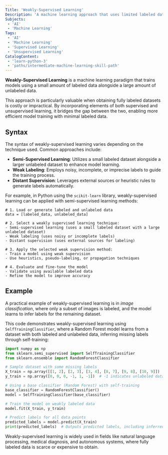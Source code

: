 ```yaml
---
Title: 'Weakly-Supervised Learning'
Description: 'A machine learning approach that uses limited labeled data alongside large amounts of unlabeled data for training models.'
Subjects:
 - 'AI'
 - 'Machine Learning'
Tags:
 - 'AI'
 - 'Machine Learning'
 - 'Supervised Learning'
 - 'Unsupervised Learning'
CatalogContent:
 - 'learn-python-3'
 - 'paths/intermediate-machine-learning-skill-path'
---
```


**Weakly-Supervised Learning** is a machine learning paradigm that trains models using a small amount of labeled data alongside a large amount of unlabeled data. 

This approach is particularly valuable when obtaining fully labeled datasets is costly or impractical. By incorporating elements of both supervised and unsupervised learning, it bridges the gap between the two, enabling more efficient model training with minimal labeled data.

## Syntax

The syntax of weakly-supervised learning varies depending on the technique used. Common approaches include:

- **Semi-Supervised Learning**: Utilizes a small labeled dataset alongside a larger unlabeled dataset to enhance model learning.
- **Weak Labeling**: Employs noisy, incomplete, or imprecise labels to guide the training process.
- **Distant Supervision**: Leverages external sources or heuristic rules to generate labels automatically.

For example, in Python using the `scikit-learn` library, weakly-supervised learning can be applied with semi-supervised learning methods:

```pseudo
# 1. Load or generate labeled and unlabeled data
data = [labeled_data, unlabeled_data]

# 2. Select a weakly supervised learning technique:
- Semi-supervised learning (uses a small labeled dataset with a large unlabeled dataset)
- Weak labeling (uses noisy or incomplete labels)
- Distant supervision (uses external sources for labeling)

# 3. Apply the selected weak supervision method:
- Train a model using weak supervision
- Use heuristics, pseudo-labeling, or propagation techniques

# 4. Evaluate and fine-tune the model
- Validate using available labeled data
- Refine the model to improve accuracy
```

## Example

A practical example of weakly-supervised learning is in _image classification_, where only a subset of images is labeled, and the model learns to infer labels for the remaining dataset.

This code demonstrates weakly-supervised learning using `SelfTrainingClassifier`, where a Random Forest model learns from a dataset with both labeled and unlabeled data, inferring missing labels through self-training:

```py
import numpy as np
from sklearn.semi_supervised import SelfTrainingClassifier
from sklearn.ensemble import RandomForestClassifier

# Sample dataset with some missing labels
X_train = np.array([[1, 2], [2, 3], [3, 4], [8, 7], [9, 8], [10, 9]])
y_train = np.array([0, 0, 0, -1, 1, -1])  # -1 indicates unlabeled data

# Using a base classifier (Random Forest) with self-training
base_classifier = RandomForestClassifier()
model = SelfTrainingClassifier(base_classifier)

# Train the model on weakly labeled data
model.fit(X_train, y_train)

# Predict labels for all data points
predicted_labels = model.predict(X_train)
print(predicted_labels)  # Outputs predicted labels, including inferred ones
```

Weakly-supervised learning is widely used in fields like natural language processing, medical diagnosis, and autonomous systems, where fully labeled data is scarce or expensive to obtain.
